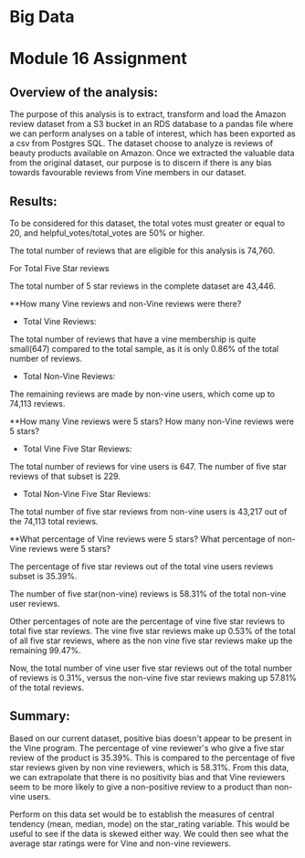 # Big Data

# Module 16  Assignment 


## Overview of the analysis:

The purpose of this analysis is to extract, transform and load the Amazon review dataset from a S3 bucket in an RDS database to a pandas file where we can perform analyses on a table of interest, which has been exported as a csv from Postgres SQL.
The dataset choose to analyze is reviews of beauty products available on Amazon.
Once we extracted the valuable data from the original dataset, our purpose is to discern if there is any bias towards favourable reviews from Vine members in our dataset.


## Results:

To be considered for this dataset, the total votes must greater or equal to 20, and helpful_votes/total_votes are 50% or higher.



The total number of reviews that are eligible for this analysis is 74,760.



For Total Five Star reviews

The total number of 5 star reviews in the complete dataset are 43,446.


**How many Vine reviews and non-Vine reviews were there?

- Total Vine Reviews:

The total number of reviews that have a vine membership is quite small(647) compared to the total sample, as it is only 0.86% of the total number of reviews.

- Total Non-Vine Reviews:

The remaining reviews are made by non-vine users, which come up to 74,113 reviews.



**How many Vine reviews were 5 stars? How many non-Vine reviews were 5 stars?

- Total Vine Five Star Reviews: 

The total number of reviews for vine users is 647. The number of five star reviews of that subset is 229.

- Total Non-Vine Five Star Reviews:

The total number of five star reviews from non-vine users is 43,217 out of the 74,113 total reviews.


**What percentage of Vine reviews were 5 stars? What percentage of non-Vine reviews were 5 stars?

The percentage of five star reviews out of the total vine users reviews subset is 35.39%.

The number of five star(non-vine) reviews is 58.31% of the total non-vine user reviews.

Other percentages of note are the percentage of vine five star reviews to total five star reviews. The vine five star reviews make up 0.53% of the total of all five star reviews, where as the non vine five star reviews make up the remaining 99.47%.

Now, the total number of vine user five star reviews out of the total number of reviews is 0.31%, versus the non-vine five star reviews making up 57.81% of the total reviews.


## Summary:

Based on our current dataset, positive bias doesn't appear to be present in the Vine program. 
The percentage of vine reviewer's who give a five star review of the product is 35.39%. 
This is compared to the percentage of five star reviews given by non vine reviewers, which is 58.31%. 
From this data, we can extrapolate that there is no positivity bias and that Vine reviewers seem to be more likely to give a non-positive review to a product than non-vine users.


Perform on this data set would be to establish the measures of central tendency (mean, median, mode) on the star_rating variable. 
This would be useful to see if the data is skewed either way. 
We could then see what the average star ratings were for Vine and non-vine reviewers.







